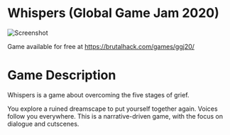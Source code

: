 # Whispers (Global Game Jam 2020)

![Screenshot](https://brutalhack.com/wp-content/uploads/2020/02/Screenshot-2020-02-02-at-17.24.19.png)

Game available for free at https://brutalhack.com/games/ggj20/

# Game Description

Whispers is a game about overcoming the five stages of grief.

You explore a ruined dreamscape to put yourself together again. Voices follow you everywhere.
This is a narrative-driven game, with the focus on dialogue and cutscenes.

